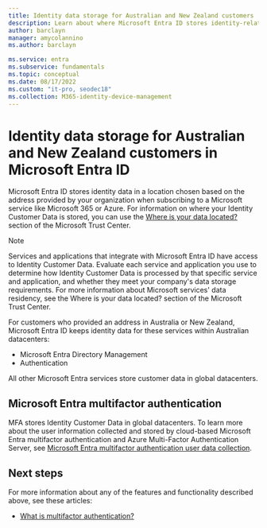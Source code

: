 ```yaml
---
title: Identity data storage for Australian and New Zealand customers
description: Learn about where Microsoft Entra ID stores identity-related data for its Australian and New Zealand customers.
author: barclayn
manager: amycolannino
ms.author: barclayn

ms.service: entra
ms.subservice: fundamentals
ms.topic: conceptual
ms.date: 08/17/2022
ms.custom: "it-pro, seodec18"
ms.collection: M365-identity-device-management
---
```


# Identity data storage for Australian and New Zealand customers in Microsoft Entra ID

Microsoft Entra ID stores identity data in a location chosen based on the address provided by your organization when subscribing to a Microsoft service like Microsoft 365 or Azure. For information on where your Identity Customer Data is stored, you can use the [Where is your data located?](https://www.microsoft.com/trustcenter/privacy/where-your-data-is-located) section of the Microsoft Trust Center.

> [!NOTE]
> Services and applications that integrate with Microsoft Entra ID have access to Identity Customer Data. Evaluate each service and application you use to determine how Identity Customer Data is processed by that specific service and application, and whether they meet your company's data storage requirements. For more information about Microsoft services' data residency, see the Where is your data located? section of the Microsoft Trust Center.

For customers who provided an address in Australia or New Zealand, Microsoft Entra ID keeps identity data for these services within Australian datacenters: 
- Microsoft Entra Directory Management 
- Authentication

All other Microsoft Entra services store customer data in global datacenters.

<a name='microsoft-azure-ad-multi-factor-authentication-mfa'></a>

## Microsoft Entra multifactor authentication

MFA stores Identity Customer Data in global datacenters. To learn more about the user information collected and stored by cloud-based Microsoft Entra multifactor authentication and Azure Multi-Factor Authentication Server, see [Microsoft Entra multifactor authentication user data collection](~/identity/authentication/concept-mfa-data-residency.md).

## Next steps

For more information about any of the features and functionality described above, see these articles:
- [What is multifactor authentication?](~/identity/authentication/concept-mfa-howitworks.md)
